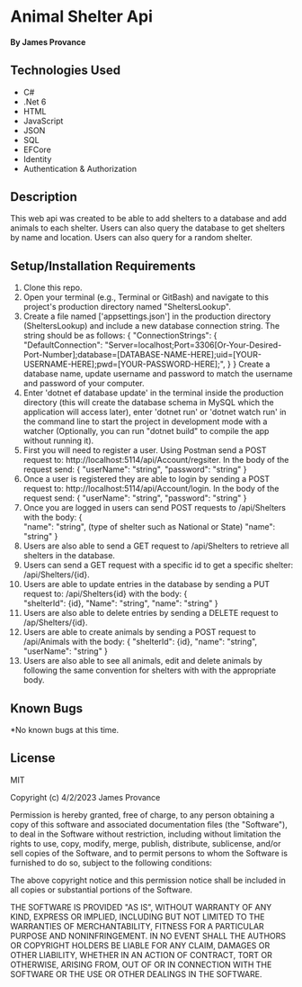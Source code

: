 # Animal Shelter Api

#### By James Provance

## Technologies Used

* C#
* .Net 6
* HTML
* JavaScript
* JSON
* SQL
* EFCore
* Identity
* Authentication & Authorization

## Description
This web api was created to be able to add shelters to a database and add animals to each shelter.  Users can also query the database to get shelters by name and location. Users can also query for a random shelter.

## Setup/Installation Requirements

1. Clone this repo.
2. Open your terminal (e.g., Terminal or GitBash) and navigate to this project's production directory named "SheltersLookup".
3. Create a file named ['appsettings.json'] in the production directory (SheltersLookup) and include a new database connection string. The string should be as follows:
{
  "ConnectionStrings": {
    "DefaultConnection": "Server=localhost;Port=3306[Or-Your-Desired-Port-Number];database=[DATABASE-NAME-HERE];uid=[YOUR-USERNAME-HERE];pwd=[YOUR-PASSWORD-HERE];",
  }
}
Create a database name, update username and password to match the username and password of your computer.
4. Enter 'dotnet ef database update' in the terminal inside the production directory (this will create the database schema in MySQL which the application will access later), enter 'dotnet run' or 'dotnet watch run' in the command line to start the project in development mode with a watcher (Optionally, you can run "dotnet build" to compile the app without running it). 
5. First you will need to register a user. Using Postman send a POST request to: http://localhost:5114/api/Account/regsiter. In the body of the request send:
  {
    "userName": "string",
    "password": "string"
  }
6. Once a user is registered they are able to login by sending a POST request to: http://localhost:5114/api/Account/login. In the body of the request send:
  {
    "userName": "string",
    "password": "string"
  }
7. Once you are logged in users can send POST requests to /api/Shelters with the body:
  {  
    "name": "string", (type of shelter such as National or State)
    "name": "string"
  }
8. Users are also able to send a GET request to /api/Shelters to retrieve all shelters in the database.
9. Users can send a GET request with a specific id to get a specific shelter: /api/Shelters/{id}.
10. Users are able to update entries in the database by sending a PUT request to: /api/Shelters{id} with the body:
  {  
    "shelterId": {id},
    "Name": "string",
    "name": "string"
  }
11. Users are also able to delete entries by sending a DELETE request to /ap/Shelters/{id}.
12. Users are able to create animals by sending a POST request to /api/Animals with the body:
  {
    "shelterId": {id},
    "name": "string",
    "userName": "string"
  }
13. Users are also able to see all animals, edit and delete animals by following the same convention for shelters with with the appropriate body.


## Known Bugs
*No known bugs at this time.

## License
MIT

Copyright (c) 4/2/2023 James Provance

Permission is hereby granted, free of charge, to any person obtaining a copy
of this software and associated documentation files (the "Software"), to deal
in the Software without restriction, including without limitation the rights
to use, copy, modify, merge, publish, distribute, sublicense, and/or sell
copies of the Software, and to permit persons to whom the Software is
furnished to do so, subject to the following conditions:

The above copyright notice and this permission notice shall be included in all
copies or substantial portions of the Software.

THE SOFTWARE IS PROVIDED "AS IS", WITHOUT WARRANTY OF ANY KIND, EXPRESS OR
IMPLIED, INCLUDING BUT NOT LIMITED TO THE WARRANTIES OF MERCHANTABILITY,
FITNESS FOR A PARTICULAR PURPOSE AND NONINFRINGEMENT. IN NO EVENT SHALL THE
AUTHORS OR COPYRIGHT HOLDERS BE LIABLE FOR ANY CLAIM, DAMAGES OR OTHER
LIABILITY, WHETHER IN AN ACTION OF CONTRACT, TORT OR OTHERWISE, ARISING FROM,
OUT OF OR IN CONNECTION WITH THE SOFTWARE OR THE USE OR OTHER DEALINGS IN THE
SOFTWARE.
